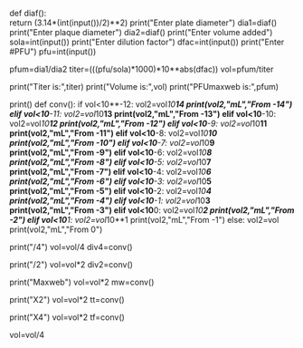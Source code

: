 def diaf():  
	return (3.14*(int(input())/2)**2)
print("Enter plate diameter")
dia1=diaf()
print("Enter plaque diameter")
dia2=diaf()
print("Enter volume added")
sola=int(input())
print("Enter dilution factor")
dfac=int(input())
print("Enter #PFU")
pfu=int(input())

pfum=dia1/dia2
titer=(((pfu/sola)*1000)*10**abs(dfac))
vol=pfum/titer

print("Titer is:",titer)
print("Volume is:",vol)
print("PFUmaxweb is:",pfum)

print()
def conv(): 
    if vol<10**-12:
        vol2=vol*10**14
        print(vol2,"mL","From -14")
    elif vol<10**-11:
        vol2=vol*10**13
        print(vol2,"mL","From -13")
    elif vol<10**-10:
        vol2=vol*10**12
        print(vol2,"mL","From -12")
    elif vol<10**-9:
        vol2=vol*10**11
        print(vol2,"mL","From -11")
    elif vol<10**-8:
        vol2=vol*10**10
        print(vol2,"mL","From -10")
    elif vol<10**-7:
        vol2=vol*10**9
        print(vol2,"mL","From -9")
    elif vol<10**-6:
        vol2=vol*10**8
        print(vol2,"mL","From -8")
    elif vol<10**-5:
        vol2=vol*10**7
        print(vol2,"mL","From -7")
    elif vol<10**-4:
        vol2=vol*10**6
        print(vol2,"mL","From -6")
    elif vol<10**-3:
        vol2=vol*10**5
        print(vol2,"mL","From -5")
    elif vol<10**-2:
        vol2=vol*10**4
        print(vol2,"mL","From -4")
    elif vol<10**-1:
        vol2=vol*10**3
        print(vol2,"mL","From -3")
    elif vol<10**0:
        vol2=vol*10**2
        print(vol2,"mL","From -2")
    elif vol<10**1:
        vol2=vol*10**1
        print(vol2,"mL","From -1")
    else:
        vol2=vol
        print(vol2,"mL","From 0")

print("/4")
vol=vol/4
div4=conv()

print("/2")
vol=vol*2
div2=conv()

print("Maxweb")
vol=vol*2
mw=conv()

print("X2")
vol=vol*2
tt=conv()

print("X4")
vol=vol*2
tf=conv()

vol=vol/4 

